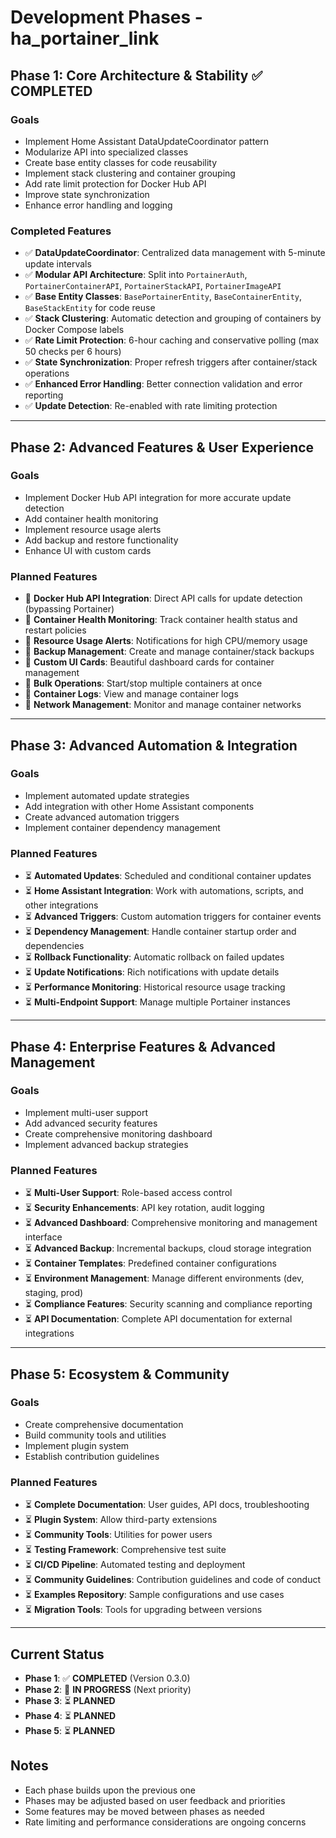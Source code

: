 # Development Phases - ha_portainer_link

## Phase 1: Core Architecture & Stability ✅ COMPLETED

### Goals
- Implement Home Assistant DataUpdateCoordinator pattern
- Modularize API into specialized classes
- Create base entity classes for code reusability
- Implement stack clustering and container grouping
- Add rate limit protection for Docker Hub API
- Improve state synchronization
- Enhance error handling and logging

### Completed Features
- ✅ **DataUpdateCoordinator**: Centralized data management with 5-minute update intervals
- ✅ **Modular API Architecture**: Split into `PortainerAuth`, `PortainerContainerAPI`, `PortainerStackAPI`, `PortainerImageAPI`
- ✅ **Base Entity Classes**: `BasePortainerEntity`, `BaseContainerEntity`, `BaseStackEntity` for code reuse
- ✅ **Stack Clustering**: Automatic detection and grouping of containers by Docker Compose labels
- ✅ **Rate Limit Protection**: 6-hour caching and conservative polling (max 50 checks per 6 hours)
- ✅ **State Synchronization**: Proper refresh triggers after container/stack operations
- ✅ **Enhanced Error Handling**: Better connection validation and error reporting
- ✅ **Update Detection**: Re-enabled with rate limiting protection

---

## Phase 2: Advanced Features & User Experience

### Goals
- Implement Docker Hub API integration for more accurate update detection
- Add container health monitoring
- Implement resource usage alerts
- Add backup and restore functionality
- Enhance UI with custom cards

### Planned Features
- 🔄 **Docker Hub API Integration**: Direct API calls for update detection (bypassing Portainer)
- 🔄 **Container Health Monitoring**: Track container health status and restart policies
- 🔄 **Resource Usage Alerts**: Notifications for high CPU/memory usage
- 🔄 **Backup Management**: Create and manage container/stack backups
- 🔄 **Custom UI Cards**: Beautiful dashboard cards for container management
- 🔄 **Bulk Operations**: Start/stop multiple containers at once
- 🔄 **Container Logs**: View and manage container logs
- 🔄 **Network Management**: Monitor and manage container networks

---

## Phase 3: Advanced Automation & Integration

### Goals
- Implement automated update strategies
- Add integration with other Home Assistant components
- Create advanced automation triggers
- Implement container dependency management

### Planned Features
- ⏳ **Automated Updates**: Scheduled and conditional container updates
- ⏳ **Home Assistant Integration**: Work with automations, scripts, and other integrations
- ⏳ **Advanced Triggers**: Custom automation triggers for container events
- ⏳ **Dependency Management**: Handle container startup order and dependencies
- ⏳ **Rollback Functionality**: Automatic rollback on failed updates
- ⏳ **Update Notifications**: Rich notifications with update details
- ⏳ **Performance Monitoring**: Historical resource usage tracking
- ⏳ **Multi-Endpoint Support**: Manage multiple Portainer instances

---

## Phase 4: Enterprise Features & Advanced Management

### Goals
- Implement multi-user support
- Add advanced security features
- Create comprehensive monitoring dashboard
- Implement advanced backup strategies

### Planned Features
- ⏳ **Multi-User Support**: Role-based access control
- ⏳ **Security Enhancements**: API key rotation, audit logging
- ⏳ **Advanced Dashboard**: Comprehensive monitoring and management interface
- ⏳ **Advanced Backup**: Incremental backups, cloud storage integration
- ⏳ **Container Templates**: Predefined container configurations
- ⏳ **Environment Management**: Manage different environments (dev, staging, prod)
- ⏳ **Compliance Features**: Security scanning and compliance reporting
- ⏳ **API Documentation**: Complete API documentation for external integrations

---

## Phase 5: Ecosystem & Community

### Goals
- Create comprehensive documentation
- Build community tools and utilities
- Implement plugin system
- Establish contribution guidelines

### Planned Features
- ⏳ **Complete Documentation**: User guides, API docs, troubleshooting
- ⏳ **Plugin System**: Allow third-party extensions
- ⏳ **Community Tools**: Utilities for power users
- ⏳ **Testing Framework**: Comprehensive test suite
- ⏳ **CI/CD Pipeline**: Automated testing and deployment
- ⏳ **Community Guidelines**: Contribution guidelines and code of conduct
- ⏳ **Examples Repository**: Sample configurations and use cases
- ⏳ **Migration Tools**: Tools for upgrading between versions

---

## Current Status

- **Phase 1**: ✅ **COMPLETED** (Version 0.3.0)
- **Phase 2**: 🔄 **IN PROGRESS** (Next priority)
- **Phase 3**: ⏳ **PLANNED**
- **Phase 4**: ⏳ **PLANNED**
- **Phase 5**: ⏳ **PLANNED**

## Notes

- Each phase builds upon the previous one
- Phases may be adjusted based on user feedback and priorities
- Some features may be moved between phases as needed
- Rate limiting and performance considerations are ongoing concerns
